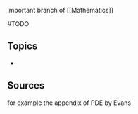 important branch of [[Mathematics]]

#TODO 

## Topics
- 


## Sources
for example the appendix of PDE by Evans